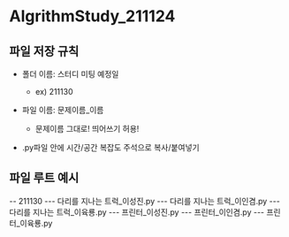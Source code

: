 # AlgrithmStudy_211124

## 파일 저장 규칙
- 폴더 이름: 스터디 미팅 예정일 
  - ex) 211130
  
- 파일 이름: 문제이름_이름
  - 문제이름 그대로! 띄어쓰기 허용!
  
- .py파일 안에 시간/공간 복잡도 주석으로 복사/붙여넣기 

 ## 파일 루트 예시
-- 211130
--- 다리를 지나는 트럭_이성진.py
--- 다리를 지나는 트럭_이인겸.py 
--- 다리를 지나는 트럭_이육룡.py
--- 프린터_이성진.py
--- 프린터_이인겸.py
--- 프린터_이육룡.py

